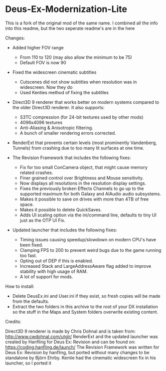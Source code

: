 # Deus-Ex-Modernization-Lite

This is a fork of the original mod of the same name. I combined all the info into this readme, but the two seperate readme's are in the here


Changes:

* Added higher FOV range
	- From 110 to 120 (may also allow the minimum to be 75)
	- Default FOV is now 90

* Fixed the widescreen cinematic subtitles
	- Cutscenes did not show subtitles when resolution was in widescreen. Now they do
	- Used Kenties method of fixing the subtitles
  
* Direct3D 9 renderer that works better on modern systems compared to the older Direct3D renderer. It also supports:
	- S3TC compression (for 24-bit textures used by other mods)
	- 4096x4096 textures
	- Anti-Aliasing & Anisotropic filtering.
	- A bunch of smaller rendering errors corrected.

* RenderExt that prevents certain levels (most prominently Vandenberg, Tunnels) from crashing due to too many lit surfaces at one time.

* The Revision Framework that includes the following fixes: 
	- Fix for too small ConCamera object, that might cause memory related crashes.
	- Finer grained control over Brightness and Mouse sensitivity.
	- Now displays all resolutions in the resolution display settings.
	- Fixes the previously broken Effects Channels to go up to the supported maximum for both Galaxy and AlAudio audio subsystems.
	- Makes it possible to save on drives with more than 4TB of free space.
	- Makes it possible to delete QuickSaves.
	- Adds UI scaling option via the ini/command line, defaults to tiny UI just as the OTP UI Fix.

* Updated launcher that includes the following fixes:
	- Timing issues causing speedup/slowdown on modern CPU's have been fixed.
	- Clamping FPS to 200 to prevent weird bugs due to the game running too fast.
	- Opting out of DEP if this is enabled.
	- Increased Stack and LargeAddressAware flag added to improve stability with high usage of RAM.
	- A lot of support for mods.
  
  
How to install:

* Delete DeusEx.ini and User.ini if they exist, so fresh copies will be made from the defaults.
* Extract the two folders in this archive to the root of your DX installation so the stuff in the Maps and System folders overwrite existing content.


Credits:

Direct3D 9 renderer is made by Chris Dohnal and is taken from: http://www.cwdohnal.com/utglr/
RenderExt and the updated launcher was created by Hanfling for Deus Ex: Revision and can be found on: https://coding.hanfling.de/launch/
The Revision Framework was written for Deus Ex: Revision by hanfling, but ported without many changes to be standalone by Björn Ehrby.
Kentie had the cinematic widescreen fix in his launcher, so I ported it
